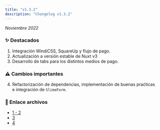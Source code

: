 ```yaml
---
title: "v1.3.2"
description: "Changelog v1.3.2"
---
```


_Noviembre 2022_

### ✨ Destacados

1. Integración WindiCSS, SquareUp y flujo de pago.
2. Actualización a versión estable de Nuxt v3
3. Desarrollo de tabs para los distintos medios de pago.

### ⚠️ Cambios importantes

4. Refactorización de dependencias, implementación de buenas praćticas e integración de `SlimeForm`.

### 🔗 Enlace archivos

- [1 - 2](https://github.com/Novanet-Studio/fast-ecommerce-fe/commit/325dbbdf3fa8d4c17a6ba6d6519ff2c5e3789776)
- [3](https://github.com/Novanet-Studio/fast-ecommerce-fe/commit/d9455202959866e7378d51893ccda63a0ed81042)
- [4](https://github.com/Novanet-Studio/fast-ecommerce-fe/commit/2e26baf7e9bae056009bb97457047390f57ae956)
